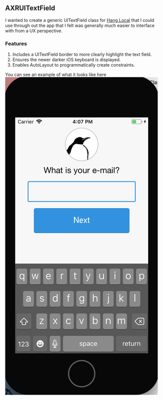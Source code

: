 ## AXRUITextField

I wanted to create a generic UITextField class for [Hang Local](https://hanglocal.us) that I could use through out the app that I felt was generally much easier to interface with from a UX perspective. 

### Features

1. Includes a UITextField border to more clearly highlight the text field.
2. Ensures the newer darker iOS keyboard is displayed.
3. Enables AutoLayout to programmatically create constraints.

You can see an example of what it looks like here
![AXRUITextField](AXRUITextFieldScreenshot.png)